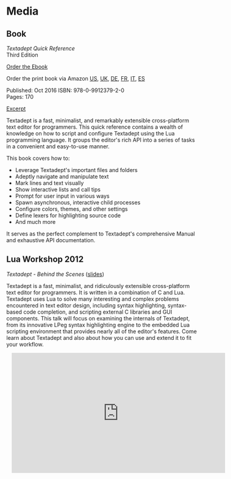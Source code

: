 # Media

## Book

<div style="float: left; margin: 0 1em 0 1em;">
  <a href="book/ta_quickref.png">
    <img src="book/ta_quickref_small.png" alt="" style="border-width: 1px;"/>
  </a>
</div>

*Textadept Quick Reference*<br/>
Third Edition

<script src="https://gumroad.com/js/gumroad.js"></script>
<p>
  <a target="_blank" class="gumroad-button"
     href="https://gum.co/textadept3_ebook?wanted=true">Order the Ebook</a>
</p>

Order the print book via Amazon [US][], [UK][], [DE][], [FR][], [IT][], [ES][]

Published: Oct 2016
ISBN: 978-0-9912379-2-0<br/>
Pages: 170

[Excerpt][]

Textadept is a fast, minimalist, and remarkably extensible cross-platform text
editor for programmers. This quick reference contains a wealth of knowledge on
how to script and configure Textadept using the Lua programming language. It
groups the editor's rich API into a series of tasks in a convenient and
easy-to-use manner.

This book covers how to:

* Leverage Textadept's important files and folders
* Adeptly navigate and manipulate text
* Mark lines and text visually
* Show interactive lists and call tips
* Prompt for user input in various ways
* Spawn asynchronous, interactive child processes
* Configure colors, themes, and other settings
* Define lexers for highlighting source code
* And much more

It serves as the perfect complement to Textadept's comprehensive Manual and
exhaustive API documentation.

[US]: http://www.amazon.com/Textadept-Quick-Reference-Mitchell/dp/0991237927/
[UK]: http://www.amazon.co.uk/Textadept-Quick-Reference-Mitchell/dp/0991237927/
[DE]: http://www.amazon.de/Textadept-Quick-Reference-Mitchell/dp/0991237927/
[FR]: http://www.amazon.fr/Textadept-Quick-Reference-Mitchell/dp/0991237927/
[IT]: http://www.amazon.it/Textadept-Quick-Reference-Mitchell/dp/0991237927/
[ES]: http://www.amazon.es/Textadept-Quick-Reference-Mitchell/dp/0991237927/
[Excerpt]: download/ta_quickref3_excerpt.pdf

## Lua Workshop 2012

*Textadept - Behind the Scenes* ([slides][])

Textadept is a fast, minimalist, and ridiculously extensible cross-platform text
editor for programmers. It is written in a combination of C and Lua. Textadept
uses Lua to solve many interesting and complex problems encountered in text
editor design, including syntax highlighting, syntax-based code completion, and
scripting external C libraries and GUI components. This talk will focus on
examining the internals of Textadept, from its innovative LPeg syntax
highlighting engine to the embedded Lua scripting environment that provides
nearly all of the editor's features. Come learn about Textadept and also about
how you can use and extend it to fit your workflow.

<iframe width="560" height="315" style="margin-left: 1em;"
        src="http://www.youtube.com/embed/-rMC2s0s-zA" frameborder="0"
        allowfullscreen></iframe>

[slides]: download/textadept_lua_wshop2012.pdf
